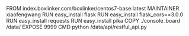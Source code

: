 FROM index.boxlinker.com/boxlinker/centos7-base:latest
MAINTAINER xiaofengwang
RUN easy_install flask
RUN easy_install flask_cors==3.0.0
RUN easy_install requests
RUN easy_install pika
COPY ./console_board /data/
EXPOSE 9999
CMD python /data/api/restful_api.py